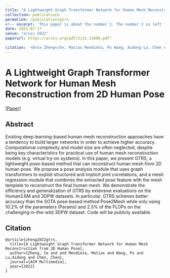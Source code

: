 ```yaml
---
title: "A Lightweight Graph Transformer Network for Human Mesh Reconstruction from 2D Human Pose"
collection: publications
permalink: /publication/gtrs
<!-- excerpt: 'This paper is about the number 1. The number 2 is left for future work.' -->
date: 2021-07-17
venue: "arxiv 2022"
paperurl: https://arxiv.org/pdf/2111.12696.pdf"

citation: '<b>Ce Zheng</b>, Matias Mendieta, Pu Wang, Aidong Lu, Chen Chen. "A Lightweight Graph Transformer Network for Human Mesh Reconstruction from 2D Human Pose". <i>(ACM Multimedia 2022)</i>. '
---
```

# A Lightweight Graph Transformer Network for Human Mesh Reconstruction from 2D Human Pose

[<a href="https://arxiv.org/pdf/2111.12696.pdf">Paper</a>]



## Abstract
Existing deep learning-based human mesh reconstruction approaches have a tendency to build larger networks in order to achieve higher accuracy. Computational complexity and model size are often neglected, despite being key characteristics for practical use of human mesh reconstruction models (e.g. virtual try-on systems). In this paper, we present GTRS, a lightweight pose-based method that can reconstruct human mesh from 2D human pose. We propose a pose analysis module that uses graph transformers to exploit structured and implicit joint correlations, and a mesh regression module that combines the extracted pose feature with the mesh template to reconstruct the final human mesh. We demonstrate the efficiency and generalization of GTRS by extensive evaluations on the Human3.6M and 3DPW datasets. In particular, GTRS achieves better accuracy than the SOTA pose-based method Pose2Mesh while only using 10.2% of the parameters (Params) and 2.5% of the FLOPs on the challenging in-the-wild 3DPW dataset. Code will be publicly available.

## Citation
    @article{zheng2022gtrs,
      title={A Lightweight Graph Transformer Network for Human Mesh Reconstruction from 2D Human Pose},
      author={Zheng, Ce and and Mendieta, Matias and Wang, Pu and Lu,Aidong and Chen, Chen},
      journal={ACM Multimedia},
      year={2022}
    }
